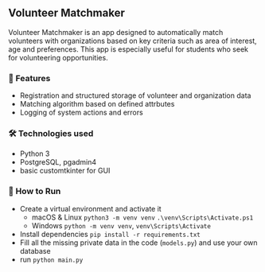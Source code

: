 ## Volunteer Matchmaker

Volunteer Matchmaker is an app designed to automatically match volunteers with organizations based on key criteria such as area of interest, age and preferences. This app is especially useful for students who seek for volunteering opportunities.

### 📌 Features

- Registration and structured storage of volunteer and organization data
- Matching algorithm based on defined attrbutes
- Logging of system actions and errors

### 🛠️ Technologies used 

- Python 3
- PostgreSQL, pgadmin4
- basic customtkinter for GUI

### 🚀 How to Run
- Create a virtual environment and activate it
  - macOS & Linux `python3 -m venv venv` `.\venv\Scripts\Activate.ps1`
  - Windows `python -m venv venv`, `venv\Scripts\Activate`
- Install dependencies `pip install -r requirements.txt`
- Fill all the missing private data in the code (`models.py`) and use your own database
- run `python main.py`
